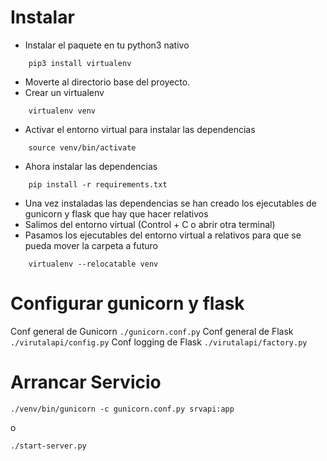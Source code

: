 # Instalar

- Instalar el paquete en tu python3 nativo
```
	pip3 install virtualenv
```
- Moverte al directorio base del proyecto.
- Crear un virtualenv
```
	virtualenv venv
```
- Activar el entorno virtual para instalar las dependencias
```
	source venv/bin/activate
```
- Ahora instalar las dependencias
```
	pip install -r requirements.txt
```
- Una vez instaladas las dependencias se han creado los ejecutables de gunicorn y flask que hay que hacer relativos
- Salimos del entorno virtual (Control + C o abrir otra terminal)
- Pasamos los ejecutables del entorno virtual a relativos para que se pueda mover la carpeta a futuro
```
	virtualenv --relocatable venv
```

# Configurar gunicorn y flask
Conf general de Gunicorn `./gunicorn.conf.py`
Conf general de Flask `./virutalapi/config.py`
Conf logging de Flask `./virutalapi/factory.py`


# Arrancar Servicio
```
./venv/bin/gunicorn -c gunicorn.conf.py srvapi:app
```
o
```
./start-server.py
```
